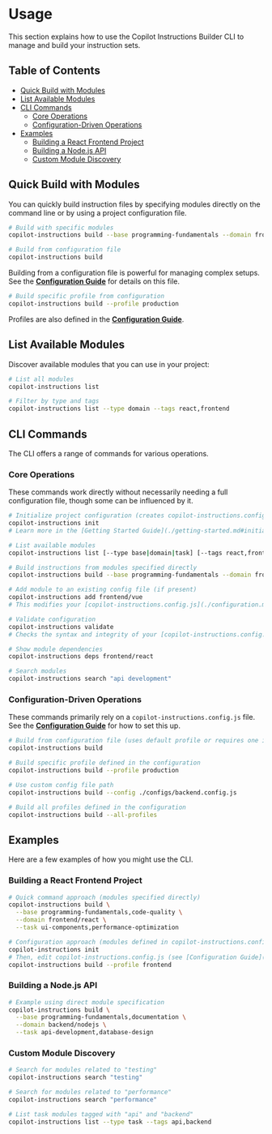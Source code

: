 # Usage

This section explains how to use the Copilot Instructions Builder CLI to manage and build your instruction sets.

## Table of Contents
- [Quick Build with Modules](#quick-build-with-modules)
- [List Available Modules](#list-available-modules)
- [CLI Commands](#cli-commands)
  - [Core Operations](#core-operations)
  - [Configuration-Driven Operations](#configuration-driven-operations)
- [Examples](#examples)
  - [Building a React Frontend Project](#building-a-react-frontend-project)
  - [Building a Node.js API](#building-a-nodejs-api)
  - [Custom Module Discovery](#custom-module-discovery)

## Quick Build with Modules

You can quickly build instruction files by specifying modules directly on the command line or by using a project configuration file.

```bash
# Build with specific modules
copilot-instructions build --base programming-fundamentals --domain frontend/react --task ui-components

# Build from configuration file
copilot-instructions build
```
Building from a configuration file is powerful for managing complex setups. See the **[Configuration Guide](./configuration.md)** for details on this file.

```bash
# Build specific profile from configuration
copilot-instructions build --profile production
```
Profiles are also defined in the **[Configuration Guide](./configuration.md)**.

## List Available Modules

Discover available modules that you can use in your project:

```bash
# List all modules
copilot-instructions list

# Filter by type and tags
copilot-instructions list --type domain --tags react,frontend
```

## CLI Commands

The CLI offers a range of commands for various operations.

### Core Operations

These commands work directly without necessarily needing a full configuration file, though some can be influenced by it.

```bash
# Initialize project configuration (creates copilot-instructions.config.js)
copilot-instructions init
# Learn more in the [Getting Started Guide](./getting-started.md#initialize-a-new-project) and [Configuration Guide](./configuration.md)

# List available modules
copilot-instructions list [--type base|domain|task] [--tags react,frontend]

# Build instructions from modules specified directly
copilot-instructions build --base programming-fundamentals --domain frontend/react --task ui-components

# Add module to an existing config file (if present)
copilot-instructions add frontend/vue
# This modifies your [copilot-instructions.config.js](./configuration.md)

# Validate configuration
copilot-instructions validate
# Checks the syntax and integrity of your [copilot-instructions.config.js](./configuration.md)

# Show module dependencies
copilot-instructions deps frontend/react

# Search modules
copilot-instructions search "api development"
```

### Configuration-Driven Operations

These commands primarily rely on a `copilot-instructions.config.js` file. See the **[Configuration Guide](./configuration.md)** for how to set this up.

```bash
# Build from configuration file (uses default profile or requires one if no default)
copilot-instructions build

# Build specific profile defined in the configuration
copilot-instructions build --profile production

# Use custom config file path
copilot-instructions build --config ./configs/backend.config.js

# Build all profiles defined in the configuration
copilot-instructions build --all-profiles
```

## Examples

Here are a few examples of how you might use the CLI.

### Building a React Frontend Project

```bash
# Quick command approach (modules specified directly)
copilot-instructions build \
  --base programming-fundamentals,code-quality \
  --domain frontend/react \
  --task ui-components,performance-optimization

# Configuration approach (modules defined in copilot-instructions.config.js)
copilot-instructions init
# Then, edit copilot-instructions.config.js (see [Configuration Guide](./configuration.md))
copilot-instructions build --profile frontend
```

### Building a Node.js API

```bash
# Example using direct module specification
copilot-instructions build \
  --base programming-fundamentals,documentation \
  --domain backend/nodejs \
  --task api-development,database-design
```

### Custom Module Discovery

```bash
# Search for modules related to "testing"
copilot-instructions search "testing"

# Search for modules related to "performance"
copilot-instructions search "performance"

# List task modules tagged with "api" and "backend"
copilot-instructions list --type task --tags api,backend
```
